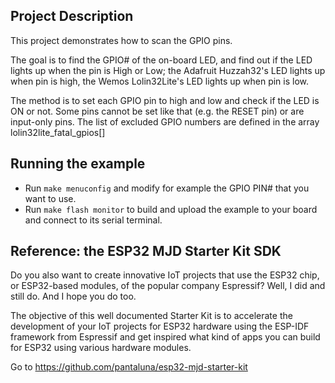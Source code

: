 ## Project Description
This project demonstrates how to scan the GPIO pins.

The goal is to find the GPIO# of the on-board LED, and find out if the LED lights up when the pin is High or Low; the Adafruit Huzzah32's LED lights up when pin is high, the Wemos Lolin32Lite's LED lights up when pin is low.

The method is to set each GPIO pin to high and low and check if the LED is ON or not. Some pins cannot be set like that (e.g. the RESET pin) or are input-only pins. The list of excluded GPIO numbers are defined in the array lolin32lite_fatal_gpios[]

## Running the example
- Run `make menuconfig` and modify for example the GPIO PIN# that you want to use.
- Run `make flash monitor` to build and upload the example to your board and connect to its serial terminal.



## Reference: the ESP32 MJD Starter Kit SDK

Do you also want to create innovative IoT projects that use the ESP32 chip, or ESP32-based modules, of the popular company Espressif? Well, I did and still do. And I hope you do too.

The objective of this well documented Starter Kit is to accelerate the development of your IoT projects for ESP32 hardware using the ESP-IDF framework from Espressif and get inspired what kind of apps you can build for ESP32 using various hardware modules.

Go to https://github.com/pantaluna/esp32-mjd-starter-kit

